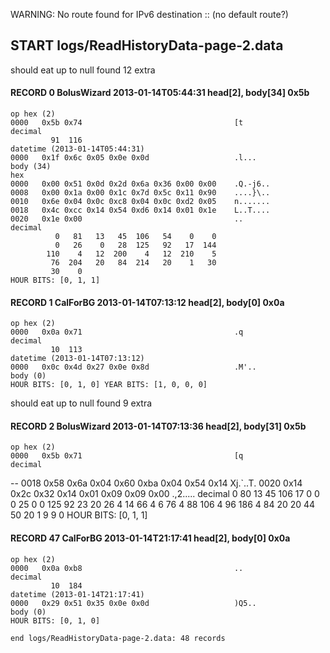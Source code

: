 WARNING: No route found for IPv6 destination :: (no default route?)
## START logs/ReadHistoryData-page-2.data
should eat up to null
found 12 extra
#### RECORD 0 BolusWizard 2013-01-14T05:44:31 head[2], body[34] 0x5b
    op hex (2)
    0000   0x5b 0x74                                  [t
    decimal
             91  116
    datetime (2013-01-14T05:44:31)
    0000   0x1f 0x6c 0x05 0x0e 0x0d                   .l...
    body (34)
    hex
    0000   0x00 0x51 0x0d 0x2d 0x6a 0x36 0x00 0x00    .Q.-j6..
    0008   0x00 0x1a 0x00 0x1c 0x7d 0x5c 0x11 0x90    ....}\..
    0010   0x6e 0x04 0x0c 0xc8 0x04 0x0c 0xd2 0x05    n.......
    0018   0x4c 0xcc 0x14 0x54 0xd6 0x14 0x01 0x1e    L..T....
    0020   0x1e 0x00                                  ..
    decimal
              0   81   13   45  106   54    0    0
              0   26    0   28  125   92   17  144
            110    4   12  200    4   12  210    5
             76  204   20   84  214   20    1   30
             30    0
    HOUR BITS: [0, 1, 1]

#### RECORD 1 CalForBG 2013-01-14T07:13:12 head[2], body[0] 0x0a
    op hex (2)
    0000   0x0a 0x71                                  .q
    decimal
             10  113
    datetime (2013-01-14T07:13:12)
    0000   0x0c 0x4d 0x27 0x0e 0x8d                   .M'..
    body (0)
    HOUR BITS: [0, 1, 0] YEAR BITS: [1, 0, 0, 0]

should eat up to null
found 9 extra
#### RECORD 2 BolusWizard 2013-01-14T07:13:36 head[2], body[31] 0x5b
    op hex (2)
    0000   0x5b 0x71                                  [q
    decimal
--
    0018   0x58 0x6a 0x04 0x60 0xba 0x04 0x54 0x14    Xj.`..T.
    0020   0x14 0x2c 0x32 0x14 0x01 0x09 0x09 0x00    .,2.....
    decimal
              0   80   13   45  106   17    0    0
              0   25    0    0  125   92   23   20
             26    4   14   66    4    6   76    4
             88  106    4   96  186    4   84   20
             20   44   50   20    1    9    9    0
    HOUR BITS: [0, 1, 1]

#### RECORD 47 CalForBG 2013-01-14T21:17:41 head[2], body[0] 0x0a
    op hex (2)
    0000   0x0a 0xb8                                  ..
    decimal
             10  184
    datetime (2013-01-14T21:17:41)
    0000   0x29 0x51 0x35 0x0e 0x0d                   )Q5..
    body (0)
    HOUR BITS: [0, 1, 0]

`end logs/ReadHistoryData-page-2.data: 48 records`
